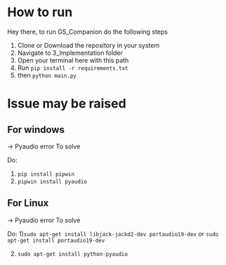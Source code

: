 # How to run

Hey there, to run GS_Companion do the following steps
1) Clone or Download the repository in your system
2) Navigate to 3_Implementation folder 
3) Open your terminal here with this path
4) Run `pip install -r requirements.txt` 
5) then `python main.py` 


# Issue may be raised

## For windows
-> Pyaudio error
To solve 

Do:
1) `pip install pipwin`
2) `pipwin install pyaudio`

## For Linux
-> Pyaudio error
To solve 

Do:
1)`sudo apt-get install libjack-jackd2-dev portaudio19-dev`
or
`sudo apt-get install portaudio19-dev`

2) `sudo apt-get install python-pyaudio`



